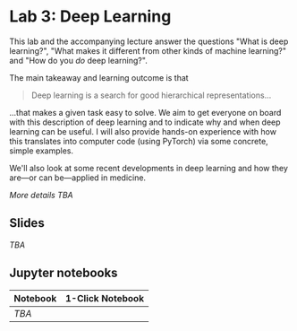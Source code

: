 # Lab 3: Deep Learning

This lab and the accompanying lecture answer the questions "What is deep learning?", "What makes it different from other kinds of machine learning?" and "How do you _do_ deep learning?".

The main takeaway and learning outcome is that 
> Deep learning is a search for good hierarchical representations...

...that makes a given task easy to solve. We aim to get everyone on board with this description of deep learning and to indicate why and when deep learning can be useful. I will also provide hands-on experience with how this translates into computer code (using PyTorch) via some concrete, simple examples. 

We'll also look at some recent developments in deep learning and how they are&mdash;or can be&mdash;applied in medicine. 

_More details TBA_

## Slides

_TBA_




## Jupyter notebooks


| Notebook    |      1-Click Notebook      |
|:----------|------|
|  _TBA_ | |



